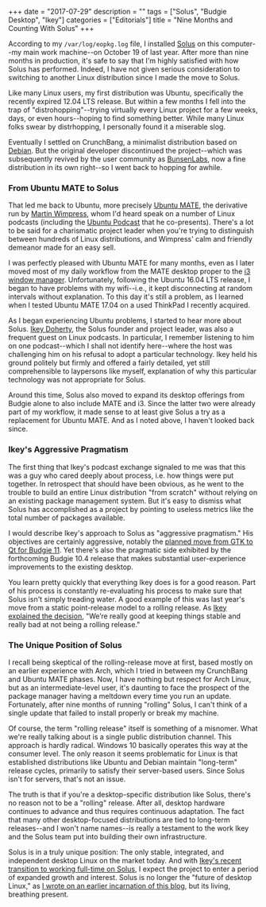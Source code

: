 +++
date = "2017-07-29"
description = ""
tags = ["Solus", "Budgie Desktop", "Ikey"]
categories = ["Editorials"]
title = "Nine Months and Counting With Solus"
+++

According to my ``/var/log/eopkg.log`` file, I installed [Solus](https://solus-project.com/) on this computer--my main work machine--on October 19 of last year. After more than nine months in production, it's safe to say that I'm highly satisfied with how Solus has performed. Indeed, I have not given serious consideration to switching to another Linux distribution since I made the move to Solus. 

Like many Linux users, my first distribution was Ubuntu, specifically the recently expired 12.04 LTS release. But within a few months I fell into the trap of "distrohopping"--trying virtually every Linux project for a few weeks, days, or even hours--hoping to find something better. While many Linux folks swear by distrhopping, I personally found it a miserable slog. 

Eventually I settled on CrunchBang, a minimalist distribution based on [Debian](https://www.debian.org/). But the original developer discontinued the project--which was subsequently revived by the user community as [BunsenLabs](https://www.bunsenlabs.org/), now a fine distribution in its own right--so I went back to hopping for awhile.

### From Ubuntu MATE to Solus

That led me back to Ubuntu, more precisely [Ubuntu MATE](https://ubuntu-mate.org/), the derivative run by [Martin Wimpress](http://wimpress.org), whom I'd heard speak on a number of Linux podcasts (including the [Ubuntu Podcast](http://ubuntupodcast.org/) that he co-presents). There's a lot to be said for a charismatic project leader when you're trying to distinguish between hundreds of Linux distributions, and Wimpress' calm and friendly demeanor made for an easy sell.

I was perfectly pleased with Ubuntu MATE for many months, even as I later moved most of my daily workflow from the MATE desktop proper to the [i3 window manager](https://i3wm.org/). Unfortunately, following the Ubuntu 16.04 LTS release, I began to have problems with my wifi--i.e., it kept disconnecting at random intervals without explanation. To this day it's still a problem, as I learned when I tested Ubuntu MATE 17.04 on a used ThinkPad I recently acquired.

As I began experiencing Ubuntu problems, I started to hear more about Solus. [Ikey Doherty](https://plus.google.com/+IkeyDoherty), the Solus founder and project leader, was also a frequent guest on Linux podcasts. In particular, I remember listening to him on one podcast--which I shall not identify here--where the host was challenging him on his refusal to adopt a particular technology. Ikey held his ground politely but firmly and offered a fairly detailed, yet still comprehensible to laypersons like myself, explanation of why this particular technology was not appropriate for Solus. 

Around this time, Solus also moved to expand its desktop offerings from Budgie alone to also include MATE and i3. Since the latter two were already part of my workflow, it made sense to at least give Solus a try as a replacement for Ubuntu MATE. And as I noted above, I haven't looked back since. 

### Ikey's Aggressive Pragmatism

The first thing that Ikey's podcast exchange signaled to me was that this was a guy who cared deeply about process, i.e. how things were put together. In retrospect that should have been obvious, as he went to the trouble to build an entire Linux distribution "from scratch" without relying on an existing package management system. But it's easy to dismiss what Solus has accomplished as a project by pointing to useless metrics like the total number of packages available.

I would describe Ikey's approach to Solus as "aggressive pragmatism." His objectives are certainly aggressive, notably the [planned move from GTK to Qt for Budgie 11](https://budgie-desktop.org/2017/01/25/kicking-off-budgie-11/). Yet there's also the pragmatic side exhibited by the forthcoming Budgie 10.4 release that makes substantial user-experience improvements to the existing desktop.

You learn pretty quickly that everything Ikey does is for a good reason. 
Part of his process is constantly re-evaluating his process to make sure that Solus isn't simply treading water. A good example of this was last year's move from a static point-release model to a rolling release. As [Ikey explained the decision](https://solus-project.com/2016/07/24/replacement-of-release-schedule/), "We’re really good at keeping things stable and really bad at not being a rolling release."

### The Unique Position of Solus

I recall being skeptical of the rolling-release move at first, based mostly on an earlier experience with Arch, which I tried in between my CrunchBang and Ubuntu MATE phases. Now, I have nothing but respect for Arch Linux, but as an intermediate-level user, it's daunting to face the prospect of the package manager having a meltdown every time you run an update. Fortunately, after nine months of running "rolling" Solus, I can't think of a single update that failed to install properly or break my machine. 

Of course, the term "rolling release" itself is something of a misnomer. What we're really talking about is a single public distribution channel. This approach is hardly radical. Windows 10 basically operates this way at the consumer level. The only reason it seems problematic for Linux is that established distributions like Ubuntu and Debian maintain "long-term" release cycles, primarily to satisfy their server-based users. Since Solus isn't for servers, that's not an issue. 

The truth is that if you're a desktop-specific distribution like Solus, there's no reason not to be a "rolling" release. After all, desktop hardware continues to advance and thus requires continuous adaptation. The fact that many other desktop-focused distributions are tied to long-term releases--and I won't name names--is really a testament to the work Ikey and the Solus team put into building their own infrastructure. 

Solus is in a truly unique position: The only stable, integrated, and independent desktop Linux on the market today. And with [Ikey's recent transition to working full-time on Solus](https://solus-project.com/2017/06/13/we-are-growing/), I expect the project to enter a period of expanded growth and interest. Solus is no longer the "future of desktop Linux," as [I wrote on an earlier incarnation of this blog](https://web.archive.org/web/20161107215512/http://opensourcewriter.com/is-solus-the-future-of-desktop-linux/), but its living, breathing present. 

